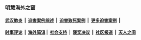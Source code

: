 
### 明慧海外之窗

####  [武汉肺炎](indexes/365.md?t=01240400) &nbsp;|&nbsp;  [迫害案例综述](indexes/328.md?t=01240400) &nbsp;|&nbsp; [迫害致死案例](indexes/277.md?t=01240400)  &nbsp;|&nbsp; [更多迫害案例](indexes/81.md?t=01240400)  &nbsp;|&nbsp; 
####  [时事评论](indexes/251.md?t=01240400) &nbsp;|&nbsp; [海外简讯](indexes/245.md?t=01240400)&nbsp;|&nbsp;  [社会支持](indexes/140.md?t=01240400) &nbsp;|&nbsp; [褒奖决议](indexes/282.md?t=01240400) &nbsp;|&nbsp; [社区报道](indexes/91.md?t=01240400)  &nbsp;|&nbsp; [天人之间](indexes/78.md?t=01240400) 

